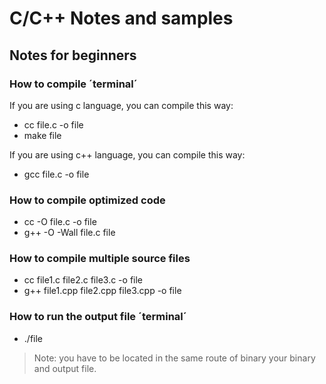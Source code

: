 # C/C++ Notes and samples

## Notes for beginners

### How to compile ´terminal´

If you are using c language, you can compile this way:

- cc file.c -o file
- make file

If you are using c++ language, you can compile this way:

- gcc file.c -o file 

### How to compile optimized code

- cc -O file.c -o file
- g++ -O -Wall file.c file

### How to compile multiple source files

- cc file1.c file2.c file3.c -o file
- g++ file1.cpp file2.cpp file3.cpp -o file

### How to run the output file ´terminal´

- ./file

> Note: you have to be located in the same route of binary your binary and output file.
